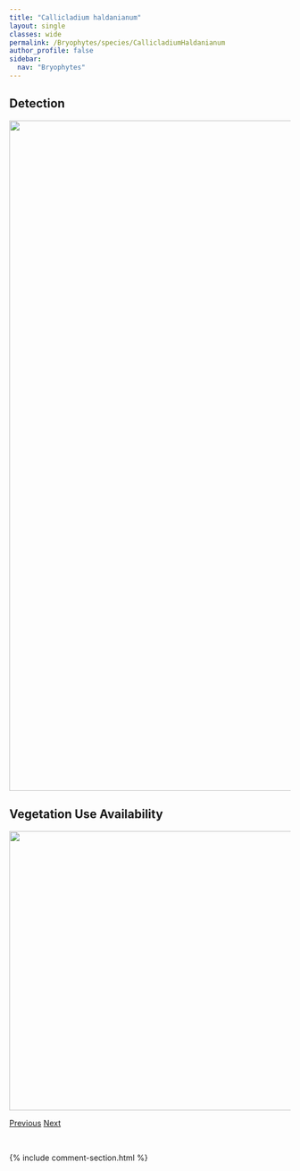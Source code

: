 ```yaml
---
title: "Callicladium haldanianum"
layout: single
classes: wide
permalink: /Bryophytes/species/CallicladiumHaldanianum
author_profile: false
sidebar:
  nav: "Bryophytes"
---
```


<h2>Detection</h2>

<a href="https://drive.google.com/uc?export=view&id=1FPQnR_fTjSt6E7NuuE9u8M4U8Kb21pY6">
<img src="https://drive.google.com/uc?export=view&id=1FPQnR_fTjSt6E7NuuE9u8M4U8Kb21pY6" height = "1200" width = "800">
</a>


<h2>Vegetation Use Availability</h2>

<a href="https://drive.google.com/uc?export=view&id=1db98xUfk25qBomfnOMbciAkhYiN7u-Pc">
<img src="https://drive.google.com/uc?export=view&id=1db98xUfk25qBomfnOMbciAkhYiN7u-Pc" height = "500" width = "1000">
</a>


<a href="/DevelopmentWebsite/Bryophytes/species/BucklandiellaSudetica" class="pagination--pager" title="Bucklandiella sudetica">Previous</a> <a href="/DevelopmentWebsite/Bryophytes/species/CalliergonCordifolium" class="pagination--pager" title="Calliergon cordifolium">Next</a>

<p>&nbsp;</p>

{% include comment-section.html %}
